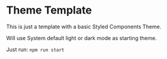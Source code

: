 # Theme Template

This is just a template with a basic Styled Components Theme.

Will use System default light or dark mode as starting theme.

Just run:
`npm run start`
